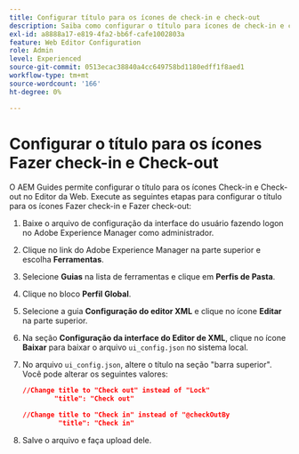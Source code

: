 ```yaml
---
title: Configurar título para os ícones de check-in e check-out
description: Saiba como configurar o título para ícones de check-in e check-out
exl-id: a8888a17-e819-4fa2-bb6f-cafe1002803a
feature: Web Editor Configuration
role: Admin
level: Experienced
source-git-commit: 0513ecac38840a4cc649758bd1180edff1f8aed1
workflow-type: tm+mt
source-wordcount: '166'
ht-degree: 0%

---
```


# Configurar o título para os ícones Fazer check-in e Check-out

O AEM Guides permite configurar o título para os ícones Check-in e Check-out no Editor da Web. Execute as seguintes etapas para configurar o título para os ícones Fazer check-in e Fazer check-out:

1. Baixe o arquivo de configuração da interface do usuário fazendo logon no Adobe Experience Manager como administrador.
1. Clique no link do Adobe Experience Manager na parte superior e escolha **Ferramentas**.
1. Selecione **Guias** na lista de ferramentas e clique em **Perfis de Pasta**.
1. Clique no bloco **Perfil Global**.
1. Selecione a guia **Configuração do editor XML** e clique no ícone **Editar** na parte superior.
1. Na seção **Configuração da interface do Editor de XML**, clique no ícone **Baixar** para baixar o arquivo `ui_config.json` no sistema local.
1. No arquivo `ui_config.json`, altere o título na seção &quot;barra superior&quot;. Você pode alterar os seguintes valores:

   ```json
   //Change title to "Check out" instead of "Lock"
           "title": "Check out"
   
   //Change title to "Check in" instead of "@checkOutBy
            "title": "Check in"
   ```

1. Salve o arquivo e faça upload dele.
